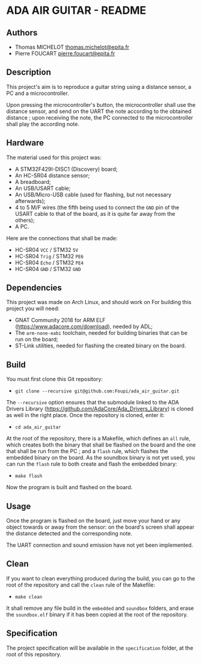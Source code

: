 ADA AIR GUITAR - README
=======================

Authors
-------

-   Thomas MICHELOT <thomas.michelot@epita.fr>
-   Pierre FOUCART  <pierre.foucart@epita.fr>

Description
-----------

This project's aim is to reproduce a guitar string using a distance sensor, a
PC and a microcontroller.

Upon pressing the microcontroller's button, the microcontroller shall use the
distance sensor, and send on the UART the note according to the obtained
distance ; upon receiving the note, the PC connected to the microcontroller
shall play the according note.

Hardware
--------

The material used for this project was:

-   A STM32F429I-DISC1 (Discovery) board;
-   An HC-SR04 distance sensor;
-   A breadboard;
-   An USB/USART cable;
-   An USB/Micro-USB cable (used for flashing, but not necessary afterwards);
-   4 to 5 M/F wires (the fifth being used to connect the `GND` pin of the
    USART cable to that of the board, as it is quite far away from the others);
-   A PC.

Here are the connections that shall be made:

-   HC-SR04 `VCC`   /   STM32 `5V`
-   HC-SR04 `Trig`  /   STM32 `PE6`
-   HC-SR04 `Echo`  /   STM32 `PE4`
-   HC-SR04 `GND`   /   STM32 `GND`

Dependencies
------------

This project was made on Arch Linux, and should work on 
For building this project you will need:

-   GNAT Community 2018 for ARM ELF (<https://www.adacore.com/download>),
    needed by ADL;
-   The `arm-none-eabi` toolchain, needed for building binaries that can be run
    on the board;
-   ST-Link utilities, needed for flashing the created binary on the board.

Build
-----

You must first clone this Git repository:

-   `git clone --recursive git@github.com:Foupi/ada_air_guitar.git`

The `--recursive` option ensures that the submodule linked to the ADA Drivers
Library (<https://github.com/AdaCore/Ada_Drivers_Library>) is cloned as well in
the right place.
Once the repository is cloned, enter it:

-   `cd ada_air_guitar`

At the root of the repository, there is a Makefile, which defines an `all`
rule, which creates both the binary that shall be flashed on the board and the
one that shall be run from the PC ; and a `flash` rule, which flashes the
embedded binary on the board.
As the soundbox binary is not yet used, you can run the `flash` rule to both
create and flash the embedded binary:

-   `make flash`

Now the program is built and flashed on the board.

Usage
-----

Once the program is flashed on the board, just move your hand or any object
towards or away from the sensor: on the board's screen shall appear the
distance detected and the corresponding note.

The UART connection and sound emission have not yet been implemented.

Clean
-----

If you want to clean everything produced during the build, you can go to the
root of the repository and call the `clean` rule of the Makefile:

-   `make clean`

It shall remove any file build in the `embedded` and `soundbox` folders, and
erase the `soundbox.elf` binary if it has been copied at the root of the
repository.

Specification
-------------

The project specification will be available in the `specification` folder, at
the root of this repository.
